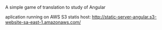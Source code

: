 A simple game of translation to study of Angular 

aplication running on AWS S3 statis host: 
http://static-server-angular.s3-website-sa-east-1.amazonaws.com/
